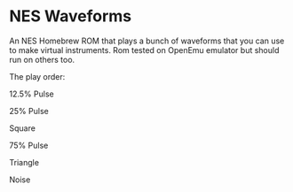 # NES Waveforms
An NES Homebrew ROM that plays a bunch of waveforms that you can use to make virtual instruments. Rom tested on OpenEmu emulator but should run on others too.

The play order:

12.5% Pulse

25% Pulse

Square

75% Pulse

Triangle

Noise

